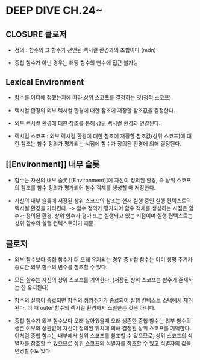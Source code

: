 # DEEP DIVE CH.24~

## CLOSURE 클로저

- 정의 : 함수와 그 함수가 선언된 렉시컬 환경과의 조합이다 (mdn)

- 중첩 함수가 아닌 경우는 해당 함수의 변수에 접근 불가능

## Lexical Environment

- 함수를 어디에 정했는지에 따라 상위 스코프를 결정하는 것(정적 스코프)

- 렉시컬 환경의 외부 렉시컬 환경에 대한 참조에 저장할 참조값을 결정한다. 

- 외부 렉시컬 환경에 대한 참조를 통해 상위 렉시컬 환경과 연결된다. 

- 렉시컬 스코프 : 외부 렉시컬 환경에 대한 참조에 저장할 참조값(상위 스코프)에 대한 참조는 함수 정의가 평가되는 시점에 함수가 정의된 환경에 의해 결정된다. 

## [[Environment]] 내부 슬롯

- 함수는 자신의 내부 슬롯 [[Environment]]에 자신이 정의된 환경, 즉 상위 스코프의 참조를 함수 정의가 평가되어 함수 객체를 생성할 때  저장한다.

- 자신의 내부 슬롯에 저장된 상위 스코프의 참조는 현재 실행 중인 실행 컨텍스트의 렉시컬 환경을 가리킨다. -> 함수 정의가 평가되어 함수 객체를 생성하는 시점은 함수가 정의된 환경, 상위 함수가 평가 또는 실행되고 있는 시점이며 실행 컨텍스트는 상위 함수의 실행 컨텍스트이기 때문. 

## 클로저

- 외부 함수보다 중첩 함수가 더 오래 유지되는 경우 중ㅎ첩 함수는 이미 생명 주기가 종료한 외부 함수의 변수를 참조할 수 있다. 

- 모든 함수는 자신의 상위 스코프를 기억한다. (저장된 상위 스코프는 함수가 존재하는 한 유지된다)

- 함수의 실행이 종료되면 함수의 생명주기가 종료되어 실행 컨텍스트 스택에서 제거된다. 이 때 outer 함수의 렉시컬 환경까지 소멸한는 것은 아니다.

- 중첩 함수가 외부 함수보다 오래 살아있을때 오래 생존한 중첩 함수는 외부 함수의 생존 여부와 상관없이 자신이 정의된 위치에 의해 결정된 상위 스코프를 기억한다. 이처럼 중첩 함수는 내부에서 상위 스코프를 참조할 수 있으므로, 상위 스코프의 식별자를 참조할 수 있으므로 상위 스코프의 식별자를 참조할 수 있고 식별자의 값을 변경할수도 있다.  
